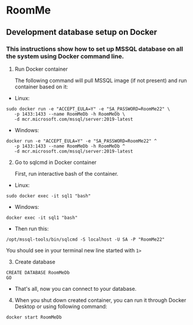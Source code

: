 # RoomMe
## Development database setup on Docker
### This instructions show how to set up MSSQL database on all the system using Docker command line.

1. Run Docker container

   The following command will pull MSSQL image (if not present) and run container based on it:
- Linux:
```
sudo docker run -e "ACCEPT_EULA=Y" -e "SA_PASSWORD=RoomMe22" \
   -p 1433:1433 --name RoomMeDb -h RoomMeDb \
   -d mcr.microsoft.com/mssql/server:2019-latest
```
- Windows:
```
docker run -e "ACCEPT_EULA=Y" -e "SA_PASSWORD=RoomMe22" ^
   -p 1433:1433 --name RoomMeDb -h RoomMeDb ^
   -d mcr.microsoft.com/mssql/server:2019-latest
   ```
2. Go to sqlcmd in Docker container

   First, run interactive bash of the container.
- Linux:
```
sudo docker exec -it sql1 "bash"
```
- Windows:
```
docker exec -it sql1 "bash"
```

- Then run this:
```
/opt/mssql-tools/bin/sqlcmd -S localhost -U SA -P "RoomMe22"
```
   You should see in your terminal new line started with `1>`

3. Create database
```
CREATE DATABASE RoomMeDb
GO
```
- That's all, now you can connect to your database.

4. When you shut down created container, you can run it through Docker Desktop or using following command:
```
docker start RoomMeDb
```
